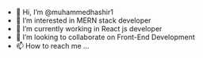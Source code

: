 - 👋 Hi, I’m @muhammedhashir1
- 👀 I’m interested in MERN stack developer
- 🌱 I’m currently working in React js developer
- 💞️ I’m looking to collaborate on Front-End Development
- 📫 How to reach me ...

<!---
muhammedhashir1/muhammedhashir1 is a ✨ special ✨ repository because its `README.md` (this file) appears on your GitHub profile.
You can click the Preview link to take a look at your changes.
--->
